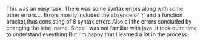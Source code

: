 This was an easy task.
There was some syntax errors along with some other errors.... Errors mostly included the absence of ';' and a function bracket,thus consisting of 8 syntax errors.Also all the errors concluded by changing the label name.
Since I was not familiar with java..it took quite time to understand eveything.But I'm happy that I learned a lot in the process.
